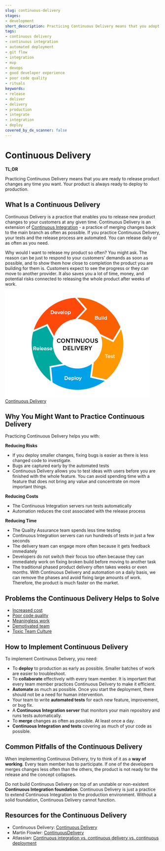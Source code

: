 ```yaml
---
slug: continuous-delivery
stages:
- development
short_description: Practicing Continuous Delivery means that you adopt practices to be ready to release product changes any time you want. Your product is always ready to deploy to production.
tags:
- continuous delivery
- continuous integration
- automated deployment
- git flow
- integration
- mvp
- devops
- good developer experience
- poor code quality
- rituals
keywords:
- release
- deliver
- delivery
- production
- integrate
- integration
- deploy
covered_by_dx_scanner: false
---
```


# Continuous Delivery

**TL;DR**

Practicing Continuous Delivery means that you are ready to release product changes any time you want. Your product is always ready to deploy to production.

## What Is a Continuous Delivery

Continuous Delivery is a practice that enables you to release new product changes to your customers at any given time. Continuous Delivery is an extension of [Continuous Integration](practices/continuous-integration) - a practice of merging changes back to the main branch as often as possible. If you practice Continuous Delivery, your tests and the release process are automated. You can release daily or as often as you need.

Why would I want to release my product so often? You might ask. The reason can be just to respond to your customers’ demands as soon as possible, and to show them how close to completion the product you are building for them is. Customers expect to see the progress or they can move to another provider. It also saves you a lot of time, money, and potential risks connected to releasing the whole product after weeks of work.

![Continuous Delivery](/files/continuous_delivery.png)  
  [Continuous Delivery](https://medium.com/@Zaiku/continuous-delivery-in-a-nutshell-29f4213dabda)

## Why You Might Want to Practice Continuous Delivery

Practicing Continuous Delivery helps you with:

**Reducing Risks**

- If you deploy smaller changes, fixing bugs is easier as there is less changed code to investigate.
- Bugs are captured early by the automated tests
- Continuous Delivery allows you to test ideas with users before you are finished with the whole feature. You can avoid spending time with a feature that does not bring any value and concentrate on more important things.

**Reducing Costs**

- The Continuous Integration servers run tests automatically
- Automation reduces the cost associated with the release process

**Reducing Time**

- The Quality Assurance team spends less time testing
- Continuous Integration servers can run hundreds of tests in just a few seconds
- The delivery team can engage more often because it gets feedback immediately
- Developers do not switch their focus too often because they can immediately work on fixing broken build before moving to another task
- The traditional phased product delivery often takes weeks or even months. With Continuous Delivery and automation on a daily basis, we can remove the phases and avoid fixing large amounts of work. Therefore, the product is much faster on the market.

## Problems the Continuous Delivery Helps to Solve

- [Increased cost](/problems/increased-cost)
- [Poor code quality](/problems/poor-code-quality)
- [Meaningless work](/problems/meaningless-work)
- [Demotivated team](/problems/demotivated-team)
- [Toxic Team Culture](/problems/toxic-team-culture)

## How to Implement Continuous Delivery

To implement Continuous Delivery, you need:

- To **deploy** to production as early as possible. Smaller batches of work are easier to troubleshoot.
- To **collaborate** effectively with every team member. It is important that every team member practices Continuous Delivery to make it efficient.
- **Automate** as much as possible. Once you start the deployment, there should not be a need for human intervention.
- Your team to write **automated tests** for each new feature, improvement, or bug fix.
- A **Continuous Integration server** that monitors your main repository and runs tests automatically.
- To **merge** changes as often as possible. At least once a day.
- **Continuous Integration and tests** covering as much of your code as possible.

## Common Pitfalls of the Continuous Delivery

When implementing Continuous Delivery, try to think of it as a **way of working**. Every team member has to participate. If one of the developers merges changes less often than the others, the product is not ready for the release and the concept collapses.

Do not build Continuous Delivery on top of an unstable or non-existent **Continuous Integration foundation**. Continuous Delivery is just a practice to extend Continuous Integration to the production environment. Without a solid foundation, Continuous Delivery cannot function.

## Resources for the Continuous Delivery

- Continuous Delivery: [Continuous Delivery](https://continuousdelivery.com/)
- Martin Flowler: [ContinuousDelivery](https://martinfowler.com/bliki/ContinuousDelivery.html)
- Atlassian: [Continuous integration vs. continuous delivery vs. continuous deployment](https://www.atlassian.com/continuous-delivery/principles/continuous-integration-vs-delivery-vs-deployment)
